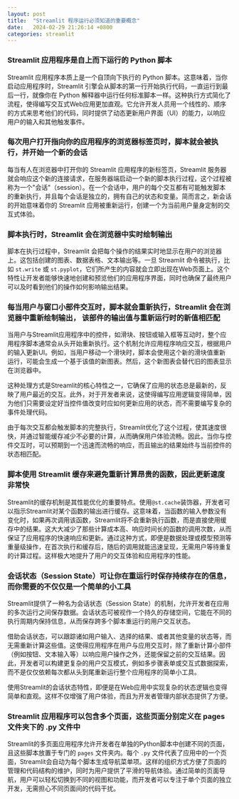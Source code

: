 ```yaml
---
layout: post
title:  "Streamlit 程序运行必须知道的重要概念"
date:   2024-02-29 21:26:14 +0800
categories: streamlit
---
```


### Streamlit 应用程序是自上而下运行的 Python 脚本

Streamlit 应用程序本质上是一个自顶向下执行的 Python 脚本。这意味着，当你启动应用程序时，Streamlit 引擎会从脚本的第一行开始执行代码，一直运行到最后一行，就像你在 Python 解释器中运行任何标准脚本一样。这种执行方式简化了流程，使得编写交互式Web应用更加直观。它允许开发人员用一个线性的、顺序的方式来思考他们的代码，同时提供了动态更新用户界面（UI）的能力，以响应用户的输入和其他触发事件。

### 每次用户打开指向你的应用程序的浏览器标签页时，脚本就会被执行，并开始一个新的会话

每当有人在浏览器中打开你的 Streamlit 应用程序的新标签页，Streamlit 服务器就会响应这个新的连接请求，在服务器端启动一个新的脚本执行过程，这个过程被称为一个"会话"（session）。在一个会话中，用户的每个交互都有可能触发脚本的重新执行，并且每个会话是独立的，拥有自己的状态和变量。简而言之，新会话的开始意味着你的 Streamlit 应用被重新运行，创建一个为当前用户量身定制的交互式体验。

### 脚本执行时，Streamlit 会在浏览器中实时绘制输出

脚本在执行过程中，Streamlit 会把每个操作的结果实时地显示在用户的浏览器上。这包括创建的图表、数据表格、文本输出等。一旦 Streamlit 命令被执行，比如 `st.write` 或 `st.pyplot`，它们所产生的内容就会立即出现在Web页面上。这个特性让开发者能够快速地创建和预览他们的应用程序界面，同时也确保了最终用户可以及时看到他们的操作如何影响输出结果。

### 每当用户与窗口小部件交互时，脚本就会重新执行，Streamlit 会在浏览器中重新绘制输出， 该部件的输出值与重新运行时的新值相匹配

当用户与Streamlit应用程序中的控件，如滑块、按钮或输入框等互动时，整个应用程序脚本通常会从头开始重新执行。这个机制允许应用程序响应交互，根据用户的输入更新UI。例如，当用户移动一个滑块时，脚本会使用这个新的滑块值重新运行，可能会生成一个基于该值的新图表。然后，这个新图表会替代旧的图表显示在浏览器中。

这种处理方式是Streamlit的核心特性之一，它确保了应用的状态总是最新的，反映了用户最近的交互。此外，对于开发者来说，这使得编写应用逻辑变得简单，因为他们只需要设定好当控件值改变时应如何更新应用的状态，而不需要编写复杂的事件处理代码。

由于每次交互都会触发脚本的完整执行，Streamlit优化了这个过程，使其速度很快，并通过智能缓存减少不必要的计算，从而确保用户体验流畅。因此，当你与控件交互时，可以预期到一个迅速而流畅的响应，而且输出的结果始终与当前控件的状态相匹配。

### 脚本使用 Streamlit 缓存来避免重新计算昂贵的函数，因此更新速度非常快

Streamlit的缓存机制是其性能优化的重要特点。使用`@st.cache`装饰器，开发者可以指示Streamlit对某个函数的输出进行缓存。这意味着，当函数的输入参数没有变化时，如果再次调用该函数，Streamlit将不会重新执行函数，而是直接使用缓存中的结果。这大大减少了那些计算成本高、响应时间长的函数的调用次数，从而保证了应用程序的快速响应和更新。通过这种方式，即便是数据处理或模型预测等重量级操作，在首次执行和缓存后，随后的调用就能迅速呈现，无需用户等待重复的计算过程。这样极大地提升了用户的交互体验和应用程序的性能。

### 会话状态（Session State）可让你在重运行时保存持续存在的信息，而你需要的不仅仅是一个简单的小工具

Streamlit提供了一种名为会话状态（Session State）的机制，允许开发者在应用的多次运行之间保存数据。会话状态可被视作一个持久的存储空间，它能在不同的执行周期内保持信息，从而保存跨多个脚本重运行的用户交互状态。

借助会话状态，可以跟踪诸如用户输入、选择的结果、或者其他变量的状态等，而无需重新计算这些值。这使得应用程序在用户与应用交互时，除了重新计算小部件（例如按钮、文本输入等）以响应用户操作之外，还能保留之前的交互结果。因此，开发者可以构建更复杂的用户交互模式，例如多步骤表单或交互式数据探索，而不是仅仅依赖每次都从头到尾重新运行整个应用程序的简单小工具。

使用Streamlit的会话状态特性，即便是在Web应用中实现复杂的状态逻辑也变得简单和直观。这样不仅增强了用户体验，而且为开发者管理内部状态提供了方便。

### Streamlit 应用程序可以包含多个页面，这些页面分别定义在 pages 文件夹下的 .py 文件中

Streamlit的多页面应用程序允许开发者在单独的Python脚本中创建不同的页面，且这些脚本放置于专门的 `pages` 文件夹内。每个 `.py` 文件代表了应用中的一个页面，Streamlit会自动为每个脚本生成导航菜单项。这样的组织方式方便了页面的管理和代码结构的维护，同时为用户提供了平滑的导航体验。通过简单的页面导航，用户可以轻松切换到不同的视图和功能，而开发者可以专注于单个页面的独立开发，无需担心不同页面间的代码干扰。
